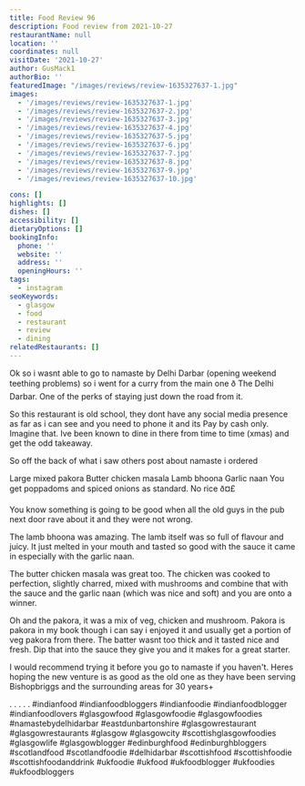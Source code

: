 ```yaml
---
title: Food Review 96
description: Food review from 2021-10-27
restaurantName: null
location: ''
coordinates: null
visitDate: '2021-10-27'
author: GusMack1
authorBio: ''
featuredImage: "/images/reviews/review-1635327637-1.jpg"
images:
  - '/images/reviews/review-1635327637-1.jpg'
  - '/images/reviews/review-1635327637-2.jpg'
  - '/images/reviews/review-1635327637-3.jpg'
  - '/images/reviews/review-1635327637-4.jpg'
  - '/images/reviews/review-1635327637-5.jpg'
  - '/images/reviews/review-1635327637-6.jpg'
  - '/images/reviews/review-1635327637-7.jpg'
  - '/images/reviews/review-1635327637-8.jpg'
  - '/images/reviews/review-1635327637-9.jpg'
  - '/images/reviews/review-1635327637-10.jpg'

cons: []
highlights: []
dishes: []
accessibility: []
dietaryOptions: []
bookingInfo:
  phone: ''
  website: ''
  address: ''
  openingHours: ''
tags:
  - instagram
seoKeywords:
  - glasgow
  - food
  - restaurant
  - review
  - dining
relatedRestaurants: []
---
```

Ok so i wasnt able to go to namaste by Delhi Darbar (opening weekend teething problems) so i went for a curry from the main one ð The Delhi Darbar. One of the perks of staying just down the road from it.

So this restaurant is old school, they dont have any social media presence as far as i can see and you need to phone it and its  Pay by cash only. Imagine that. Ive been known to dine in there from time to time (xmas) and get the odd takeaway.

So off the back of what i saw others post about namaste i ordered

Large mixed pakora
Butter chicken masala
Lamb bhoona
Garlic naan
You get poppadoms and spiced onions as standard.
No rice ð¤£

You know something is going to be good when all the old guys in the pub next door rave about it and they were not wrong. 

The lamb bhoona was amazing. The lamb itself was so full of flavour and juicy. It just melted in your mouth and tasted so good with the sauce it came in especially with the garlic naan. 

The butter chicken masala was great too. The chicken was cooked to perfection, slightly charred, mixed with mushrooms and  combine that with the sauce and the garlic naan (which was nice and soft) and you are onto a winner.

Oh and the pakora, it was a mix of veg, chicken and mushroom. Pakora is pakora in my book though i can say i enjoyed it and usually get a portion of veg pakora from there. The batter wasnt too thick and it tasted nice and fresh. Dip that into the sauce they give you and it makes for a great starter.

I would recommend trying it before you go to namaste if you haven't. Heres hoping the new venture is as good as the old one as they have been serving Bishopbriggs and the surrounding areas for 30 years+

.
.
.
.
.
#indianfood #indianfoodbloggers #indianfoodie #indianfoodblogger #indianfoodlovers #glasgowfood #glasgowfoodie #glasgowfoodies #namastebydelhidarbar #eastdunbartonshire #glasgowrestaurant #glasgowrestaurants #glasgow #glasgowcity #scottishglasgowfoodies #glasgowlife #glasgowblogger #edinburghfood #edinburghbloggers #scotlandfood #scotlandfoodie #delhidarbar #scottishfood #scottishfoodie #scottishfoodanddrink #ukfoodie #ukfood #ukfoodblogger #ukfoodies #ukfoodbloggers
